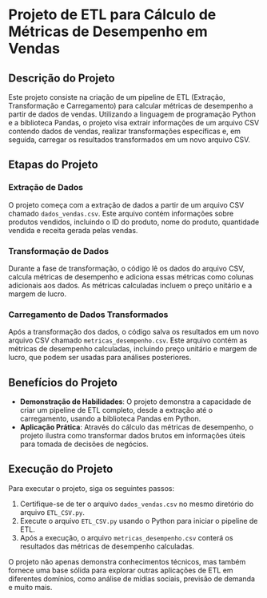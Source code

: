 # Projeto de ETL para Cálculo de Métricas de Desempenho em Vendas

## Descrição do Projeto

Este projeto consiste na criação de um pipeline de ETL (Extração, Transformação e Carregamento) para calcular métricas de desempenho a partir de dados de vendas. Utilizando a linguagem de programação Python e a biblioteca Pandas, o projeto visa extrair informações de um arquivo CSV contendo dados de vendas, realizar transformações específicas e, em seguida, carregar os resultados transformados em um novo arquivo CSV.

## Etapas do Projeto

### Extração de Dados

O projeto começa com a extração de dados a partir de um arquivo CSV chamado `dados_vendas.csv`. Este arquivo contém informações sobre produtos vendidos, incluindo o ID do produto, nome do produto, quantidade vendida e receita gerada pelas vendas.

### Transformação de Dados

Durante a fase de transformação, o código lê os dados do arquivo CSV, calcula métricas de desempenho e adiciona essas métricas como colunas adicionais aos dados. As métricas calculadas incluem o preço unitário e a margem de lucro.

### Carregamento de Dados Transformados

Após a transformação dos dados, o código salva os resultados em um novo arquivo CSV chamado `metricas_desempenho.csv`. Este arquivo contém as métricas de desempenho calculadas, incluindo preço unitário e margem de lucro, que podem ser usadas para análises posteriores.

## Benefícios do Projeto

- **Demonstração de Habilidades**: O projeto demonstra a capacidade de criar um pipeline de ETL completo, desde a extração até o carregamento, usando a biblioteca Pandas em Python.
- **Aplicação Prática**: Através do cálculo das métricas de desempenho, o projeto ilustra como transformar dados brutos em informações úteis para tomada de decisões de negócios.

## Execução do Projeto

Para executar o projeto, siga os seguintes passos:

1. Certifique-se de ter o arquivo `dados_vendas.csv` no mesmo diretório do arquivo `ETL_CSV.py`.
2. Execute o arquivo `ETL_CSV.py` usando o Python para iniciar o pipeline de ETL.
3. Após a execução, o arquivo `metricas_desempenho.csv` conterá os resultados das métricas de desempenho calculadas.

O projeto não apenas demonstra conhecimentos técnicos, mas também fornece uma base sólida para explorar outras aplicações de ETL em diferentes domínios, como análise de mídias sociais, previsão de demanda e muito mais.
